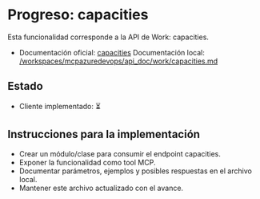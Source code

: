 # Progreso: capacities

Esta funcionalidad corresponde a la API de Work: capacities.

- Documentación oficial: [capacities](https://learn.microsoft.com/en-us/rest/api/azure/devops/work/capacities?view=azure-devops-rest-7.2)
Documentación local: [/workspaces/mcpazuredevops/api_doc/work/capacities.md](/workspaces/mcpazuredevops/api_doc/work/capacities.md)
## Estado
- Cliente implementado: ⏳

## Instrucciones para la implementación
- Crear un módulo/clase para consumir el endpoint capacities.
- Exponer la funcionalidad como tool MCP.
- Documentar parámetros, ejemplos y posibles respuestas en el archivo local.
- Mantener este archivo actualizado con el avance.
